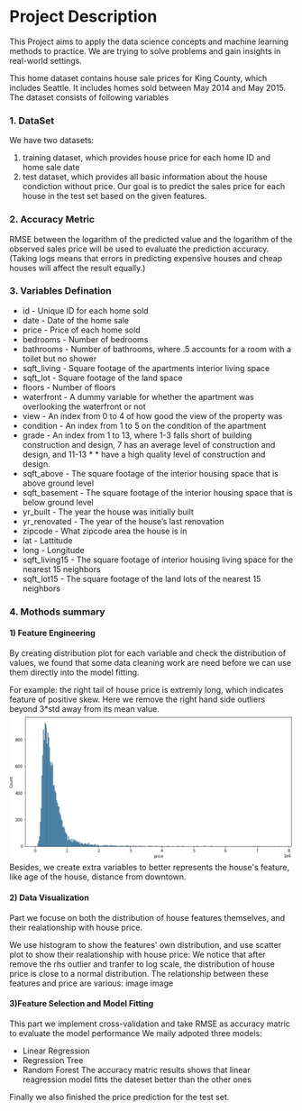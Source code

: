 # Project Description
This Project aims to apply the data science concepts and machine learning methods to practice. We are trying to solve problems and gain insights in real-world settings.

This home dataset contains house sale prices for King County, which includes Seattle. It includes homes sold between May 2014 and May 2015. The dataset consists of following variables
### 1. DataSet 
We have two datasets: 
1. training dataset, which provides house price for each home ID and home sale date
2. test dataset, which provides all basic information about the house condiction without price. 
Our goal is to predict the sales price for each house in the test set based on the given features. 


### 2. Accuracy Metric 
RMSE between the logarithm of the predicted value and the logarithm of the observed sales price will be used to evaluate the prediction accuracy. (Taking logs means that errors in predicting expensive houses and cheap houses will affect the result equally.)


### 3. Variables Defination

* id - Unique ID for each home sold
* date - Date of the home sale 
* price - Price of each home sold 
* bedrooms - Number of bedrooms 
* bathrooms - Number of bathrooms, where .5 accounts for a room with a toilet but no shower 
* sqft_living - Square footage of the apartments interior living space 
* sqft_lot - Square footage of the land space 
* floors - Number of floors
* waterfront - A dummy variable for whether the apartment was overlooking the waterfront or not 
* view - An index from 0 to 4 of how good the view of the property was 
* condition - An index from 1 to 5 on the condition of the apartment
* grade - An index from 1 to 13, where 1-3 falls short of building construction and design, 7 has an average level of construction and design, and 11-13 * * have a high quality level of construction and design. 
* sqft_above - The square footage of the interior housing space that is above ground level 
* sqft_basement - The square footage of the interior housing space that is below ground level
* yr_built - The year the house was initially built
* yr_renovated - The year of the house’s last renovation 
* zipcode - What zipcode area the house is in 
* lat - Lattitude 
* long - Longitude 
* sqft_living15 - The square footage of interior housing living space for the nearest 15 neighbors 
* sqft_lot15 - The square footage of the land lots of the nearest 15 neighbors 

### 4. Mothods summary
#### 1) Feature Engineering
By creating distribution plot for each variable and check the distribution of values, we found that some data cleaning work are need before we can use them directly into the model fitting.

For example: the right tail of house price is extremly long, which indicates feature of positive skew. Here we remove the right hand side outliers beyond 3*std away from its mean value.
<img src="./images/price_hist.png" alt="price_hist" style="width: 600px;"/>
Besides, we create extra variables to better represents the house's feature, like age of the house, distance from downtown. 
#### 2) Data Visualization
Part we focuse on both the distribution of house features themselves, and their realationship with house price. 

We use histogram to show the features' own distribution, and use scatter plot to show their realationship with house price:
We notice that after remove the rhs outlier and tranfer to log scale, the distribution of house price is close to a normal distribution.
The relationship between these features and price are various:
image
image
#### 3)Feature Selection and Model Fitting
This part we implement cross-validation and take RMSE as accuracy matric to evaluate the model performance
We maily adpoted three models:
* Linear Regression
* Regression Tree
* Random Forest
The accuracy matric results shows that linear reagression model fitts the dateset better than the other ones

Finally we also finished the price prediction for the test set.
